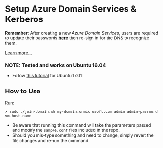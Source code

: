 # Setup Azure Domain Services & Kerberos


**Remember**: After creating a new *Azure Domain Services*, users are required to update their passwords [**here**](https://account.activedirectory.windowsazure.com/)  then re-sign in for the DNS to recognize them.

[Learn more...](https://docs.microsoft.com/en-us/azure/active-directory-domain-services/active-directory-ds-getting-started-password-sync)

### NOTE: Tested and works on Ubuntu 16.04
* Follow [this tutorial](https://docs.microsoft.com/en-us/azure/active-directory-domain-services/active-directory-ds-join-ubuntu-linux-vm) for Ubuntu 17.01

## How to Use

Run:

```
> sudo ./join-domain.sh my-domain.onmicrosoft.com admin admin-password vm-host-name
```

* Be aware that running this command will take the parameters passed and modify the `sample.conf` files included in the repo.
* Should you mis-type something and need to change, simply revert the file changes and re-run the command.
